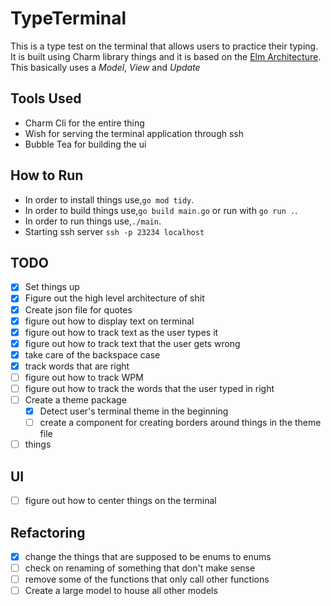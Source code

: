 # TypeTerminal

This is a type test on the terminal that allows users to practice their typing.
It is built using Charm library things and it is based on the [Elm Architecture](https://guide.elm-lang.org/architecture/). This basically uses a _Model_, _View_ and _Update_

## Tools Used

- Charm Cli for the entire thing
- Wish for serving the terminal application through ssh
- Bubble Tea for building the ui

## How to Run

- In order to install things use,`go mod tidy`.
- In order to build things use,`go build main.go` or run with `go run .`.
- In order to run things use,`./main`.
- Starting ssh server `ssh -p 23234 localhost`

## TODO

- [x] Set things up
- [x] Figure out the high level architecture of shit
- [x] Create json file for quotes
- [x] figure out how to display text on terminal
- [x] figure out how to track text as the user types it
- [x] figure out how to track text that the user gets wrong
- [x] take care of the backspace case
- [x] track words that are right
- [ ] figure out how to track WPM
- [ ] figure out how to track the words that the user typed in right
- [ ] Create a theme package
  - [x] Detect user's terminal theme in the beginning
  - [ ] create a component for creating borders around things in the theme file
- [ ] things

## UI

- [ ] figure out how to center things on the terminal

## Refactoring

- [x] change the things that are supposed to be enums to enums
- [ ] check on renaming of something that don't make sense
- [ ] remove some of the functions that only call other functions
- [ ] Create a large model to house all other models
